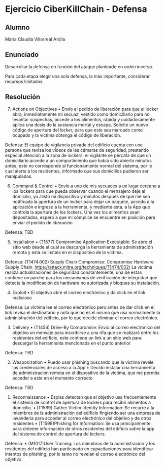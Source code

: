 # Ejercicio CiberKillChain - Defensa

## Alumno

María Claudia Villarreal Ardila

## Enunciado

Desarrollar la defensa en función del ataque planteado en orden inverso.

Para cada etapa elegir una sola defensa, la más importante, considerar recursos limitados.

## Resolución

7.	Actions on Objectives
•	Envío el pedido de liberación para que el locker abra, inmediatamente mi secuaz, vestido como domiciliario para no levantar sospechas, accede a los alimentos, rápida y cuidadosamente aplica una dosis de la sustancia mortal y escapa. Solicito un nuevo código de apertura del locker, para que este sea marcado como ocupado y la víctima obtenga el código de liberación.

Defensa: 
El equipo de vigilancia privada del edificio cuenta con una persona que revisa los videos de las cámaras de seguridad, prestando especial atención a la zona de lockers, el vigilante se percata de que un domiciliario accede a un compartimiento que había sido abierto minutos antes, esto no corresponde al funcionamiento normal del sistema, por lo cual alerta a los residentes, informado que sus domicilios pudieron ser manipulados.

6.	Command & Control
•	Envío a uno de mis secuaces a un lugar cercano a los lockers para que pueda observar cuando el mensajero deje el domicilio, yo alisto mi dispositivo y minutos después de que me sea notificada la apertura de un locker para dejar un paquete, accedo a la aplicación e ingreso a la herramienta, y mediante esta, a la App que controla la apertura de los lockers.
Una vez los alimentos sean depositados, espero a que mi cómplice se encuentre en posición para enviar el pedido de liberación

Defensa: TBD

5. Installation • (T1577) Compromise Application Executable: Se abre el sitio web desde el cual se descarga la herramienta de administración remota y esta se instala en el dispositivo de la víctima.

Defensa: (T1474.002) Supply Chain Compromise: Compromise Hardware Supply Chain.
https://attack.mitre.org/techniques/T1474/002/
La víctima realiza actualizaciones de seguridad constantemente, una de estas contiene un parche para los mecanismos de verificación de integridad que detecta la modificación de hardware no autorizada y bloquea su instalación.

4. Exploit • El objetivo abre el correo electrónico y da click en el link malicioso

Defensa: La víctima lee el correo electrónico pero antes de dar click en el link revisa el destinatario y nota que no es el mismo que usa normalmente la administración del edificio, por lo que decide eliminar el correo electrónico.

3. Delivery • (T1456) Drive-By Compromise: Envío al correo electrónico del objetivo un mensaje para inscribirse a una rifa que se realizará entre los residentes del edificio, este contiene un link a un sitio web para descargar la herramienta mencionada en el punto anterior

Defensa: TBD

2. Weaponization
• Puedo usar phishing buscando que la víctima revele las credenciales de acceso a la App
• Decido instalar una herramienta de administración remota en el dispositivo de la víctima, que me permita acceder a este en el momento correcto

Defensa: TBD

1. Reconnaissance 
• Espías detectan que el objetivo usa frecuentemente el sistema de control de apertura de lockers para recibir alimentos a domicilio.
• (T1589) Gather Victim Identity Information: Se recurre a la miembros de la administración del edificio fingiendo ser una empresa de lavandería para acceder al correo electrónico del objetivo y de otros residentes 
• (T1598)Phishing for Information: Se usa principalmente para obtener información de otros residentes del edificio sobre la app del sistema de control de apertura de lockers.

Defensa:
• (M1017)User Training: 
Los miembros de la administración y los residentes del edificio han participado en capacitaciones para identificar intentos de phishing, por lo tanto no revelan el correo electrónico del objetivo.




